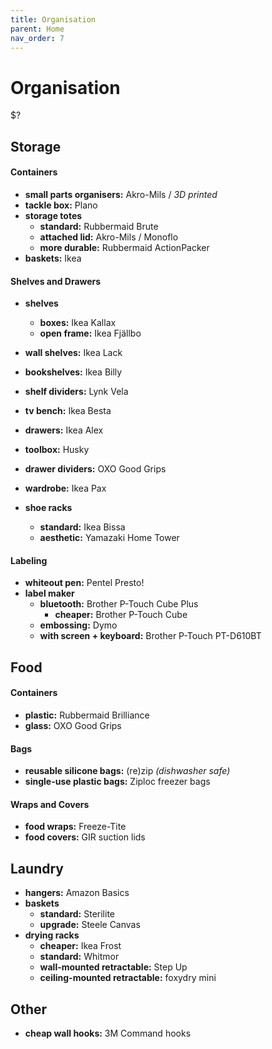 ```yaml
---
title: Organisation
parent: Home
nav_order: 7
---
```

# Organisation

$?

## Storage

#### Containers

- **small parts organisers:** Akro-Mils / *3D printed*
- **tackle box:** Plano
- **storage totes** 
	- **standard:** Rubbermaid Brute
	- **attached lid:** Akro-Mils / Monoflo
	- **more durable:** Rubbermaid ActionPacker
- **baskets:** Ikea

#### Shelves and Drawers

- **shelves** 
	- **boxes:** Ikea Kallax
	- **open frame:** Ikea Fjällbo
- **wall shelves:** Ikea Lack
- **bookshelves:** Ikea Billy
- **shelf dividers:** Lynk Vela

- **tv bench:** Ikea Besta

- **drawers:** Ikea Alex
- **toolbox:** Husky
- **drawer dividers:** OXO Good Grips

- **wardrobe:** Ikea Pax 
- **shoe racks** 
	- **standard:** Ikea Bissa
	- **aesthetic:** Yamazaki Home Tower

#### Labeling

- **whiteout pen:** Pentel Presto!
- **label maker** 
	- **bluetooth:** Brother P-Touch Cube Plus
		- **cheaper:** Brother P-Touch Cube
	- **embossing:** Dymo
	- **with screen + keyboard:** Brother P-Touch PT-D610BT

## Food 

#### Containers

- **plastic:** Rubbermaid Brilliance
- **glass:** OXO Good Grips

#### Bags

- **reusable silicone bags:** (re)zip *(dishwasher safe)*
- **single-use plastic bags:** Ziploc freezer bags

#### Wraps and Covers

- **food wraps:** Freeze-Tite
- **food covers:** GIR suction lids

## Laundry

- **hangers:** Amazon Basics
- **baskets** 
	- **standard:** Sterilite
	- **upgrade:** Steele Canvas
- **drying racks**
	- **cheaper:** Ikea Frost
	- **standard:** Whitmor
	- **wall-mounted retractable:** Step Up
	- **ceiling-mounted retractable:** foxydry mini

## Other

- **cheap wall hooks:** 3M Command hooks 
